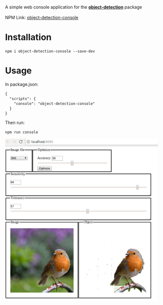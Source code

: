 A simple web console application for the [**object-detection**](https://github.com/rosesonfire/objectDetection) package<br /><br />
NPM Link: [object-detection-console](https://www.npmjs.com/package/object-detection-console)
# Installation
`npm i object-detection-console --save-dev`
# Usage
In package.json:
```
{
  "scripts": {
    "console": "object-detection-console"
  }
}
```
Then run:
```
npm run console
```
<img src="./sample.png" width="500" />